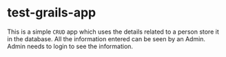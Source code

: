 # test-grails-app
This is a simple `CRUD` app which uses the details related to a person store it in the database. All the information entered can be seen by an Admin. Admin needs to login to see the information.
